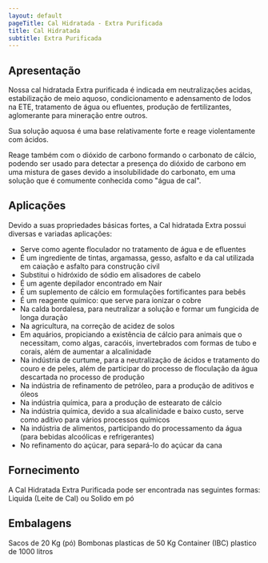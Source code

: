 ```yaml
---
layout: default
pageTitle: Cal Hidratada - Extra Purificada
title: Cal Hidratada
subtitle: Extra Purificada
---
```


## Apresentação
Nossa cal hidratada Extra purificada é indicada em neutralizações acidas, estabilização de meio aquoso, condicionamento e adensamento de lodos na ETE, tratamento de água ou efluentes, produção de fertilizantes, aglomerante para mineração entre outros.

Sua solução aquosa é uma base relativamente forte e reage violentamente com ácidos.

Reage também com o dióxido de carbono formando o carbonato de cálcio, podendo ser usado para detectar a presença do dióxido de carbono em uma mistura de gases devido a insolubilidade do carbonato, em uma solução que é comumente conhecida como "água de cal".

## Aplicações

Devido a suas propriedades básicas fortes, a Cal hidratada Extra possui diversas e variadas aplicações:

- Serve como agente floculador no tratamento de água e de efluentes
- É um ingrediente de tintas, argamassa, gesso, asfalto e da cal utilizada em caiação e asfalto para construção civil
- Substitui o hidróxido de sódio em alisadores de cabelo
- É um agente depilador encontrado em Nair
- É um suplemento de cálcio em formulações fortificantes para bebês
- É um reagente químico: que serve para ionizar o cobre
- Na calda bordalesa, para neutralizar a solução e formar um fungicida de longa duração
- Na agricultura, na correção de acidez de solos
- Em aquários, propiciando a existência de cálcio para animais que o necessitam, como algas, caracóis, invertebrados com formas de      tubo e corais, além de aumentar a alcalinidade
- Na indústria de curtume, para a neutralização de ácidos e tratamento do couro e de peles, além de participar do processo de           floculação da água descartada no processo de produção
- Na indústria de refinamento de petróleo, para a produção de aditivos e óleos
- Na indústria química, para a produção de estearato de cálcio
- Na indústria química, devido a sua alcalinidade e baixo custo, serve como aditivo para vários processos químicos
- Na indústria de alimentos, participando do processamento da água (para bebidas alcoólicas e refrigerantes)
- No refinamento do açúcar, para separá-lo do açúcar da cana

## Fornecimento

A Cal Hidratada Extra Purificada pode ser encontrada nas seguintes formas:  Liquida (Leite de Cal) ou Solido em pó

## Embalagens

Sacos de 20 Kg (pó)
Bombonas plasticas de 50 Kg
Container (IBC) plastico de 1000 litros

